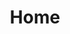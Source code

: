 ---
layout: 'layouts/home.njk'
title: Home
metaDesc: Giftbag is a lightweight library with everything you would need to build an interactive website.
---